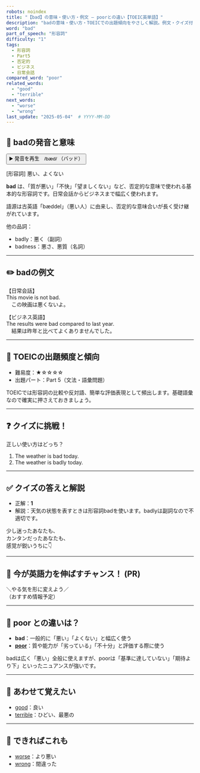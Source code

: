 ```yaml
---
robots: noindex
title: "【bad】の意味・使い方・例文 ― poorとの違い【TOEIC英単語】"
description: "badの意味・使い方・TOEICでの出題傾向をやさしく解説。例文・クイズ付きでpoorとの違いもわかりやすく学べます。"
word: "bad"
part_of_speech: "形容詞"
difficulty: "1"
tags:
  - 形容詞
  - Part5
  - 否定的
  - ビジネス
  - 日常会話
compared_word: "poor"
related_words:
  - "good"
  - "terrible"
next_words:
  - "worse"
  - "wrong"
last_update: "2025-05-04"  # YYYY-MM-DD
---
```


## 🔰 badの発音と意味

<button class="play-audio" onclick="playTTS('bad')">
  <span class="play-audio-main">
    ▶️ 発音を再生　/bæd/
  </span>
  <span class="play-audio-sub">
    （バッド）
  </span>
</button>

[形容詞] 悪い、よくない

**bad** は、「質が悪い」「不快」「望ましくない」など、否定的な意味で使われる基本的な形容詞です。日常会話からビジネスまで幅広く使われます。

語源は古英語「bæddel」（悪い人）に由来し、否定的な意味合いが長く受け継がれています。

他の品詞：  
- badly：悪く（副詞）
- badness：悪さ、悪質（名詞）

---

## ✏️ badの例文

【日常会話】  
This movie is not bad.  
　この映画は悪くないよ。

【ビジネス英語】  
The results were bad compared to last year.  
　結果は昨年と比べてよくありませんでした。

---

## 🎯 TOEICの出題頻度と傾向

- 難易度：★☆☆☆☆
- 出題パート：Part 5（文法・語彙問題）

TOEICでは形容詞の比較や反対語、簡単な評価表現として頻出します。基礎語彙なので確実に押さえておきましょう。

---

## ❓ クイズに挑戦！

正しい使い方はどっち？

1. The weather is bad today.  
2. The weather is badly today.

---

## ✅ クイズの答えと解説

- 正解：**1**
- 解説：天気の状態を表すときは形容詞badを使います。badlyは副詞なので不適切です。

少し迷ったあなたも、  
カンタンだったあなたも、  
感覚が鋭いうちに👇️

---

## 🚀 今が英語力を伸ばすチャンス！ (PR)

<div class="info-center">
＼やる気を形に変えよう／<br>  
（おすすめ情報予定）
</div>

---

## 🤔  poor との違いは？

- **bad**：一般的に「悪い」「よくない」と幅広く使う
- **[poor](/word/poor/)**：質や能力が「劣っている」「不十分」と評価する際に使う

badは広く「悪い」全般に使えますが、poorは「基準に達していない」「期待より下」といったニュアンスが強いです。

---

## 🧩 あわせて覚えたい

- [good](/word/good/)：良い
- [terrible](/word/terrible/)：ひどい、最悪の

---

## 📖 できればこれも

- [worse](/word/worse/)：より悪い
- [wrong](/word/wrong/)：間違った

<!-- cvid: aid06_bid12 -->
